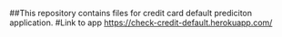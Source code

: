 ##This repository contains files for credit card default prediciton application.
#Link to app https://check-credit-default.herokuapp.com/
